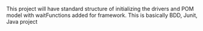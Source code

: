 This project will have standard structure of initializing the drivers and POM model with waitFunctions added for framework.
This is basically BDD, Junit, Java project
